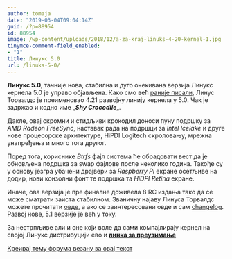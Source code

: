 ```yaml
---
author: tomaja
date: "2019-03-04T09:04:14Z"
guid: /?p=88954
id: 88954
image: /wp-content/uploads/2018/12/a-za-kraj-linuks-4-20-kernel-1.jpg
tinymce-comment-field_enabled:
- "1"
title: Линукс 5.0
url: /linuks-5-0/
---
```

**Линукс 5.0**, тачније нова, стабилна и дуго очекивана верзија Линукс кернела 5.0 је управо објављена. Како смо већ [раније писали](/nova-godina-novi-linuks-5-0-kernel/), Линус Торвалдс је преименовао 4.21 развојну линију кернела у 5.0. Чак је задржао и кодно име &#8222;_**Shy Crocodile**_&#8222;.

Дакле, овај скромни и стидљиви крокодил доноси пуну подршку за _AMD Radeon FreeSync_, наставак рада на подршци за _Intel Icelake_ и друге нове процесорске архитектуре, HiPDI Logitech скроловању, мрежна унапређења и много тога другог.

Поред тога, кориснике _Btrfs_ фајл система ће обрадовати вест да је обновљена подршка за swap фајлове после неколико година. Такође су у основу језгра убачени драјвери за _Raspberry Pi_ екране осетљиве на додир, нови конзолни фонт те подршка та _HiDPI Retina_ екране.

Иначе, ова верзија је пре финалне доживела 8 RC издања тако да се може сматрати заиста стабилном. Званичну најаву Линуса Торвалдс можете прочитати <a href="http://lkml.iu.edu/hypermail/linux/kernel/1903.0/01288.html" target="_blank" rel="noopener">овде</a>, a ако се заинтересовани овде и сам <a href="https://mirrors.edge.kernel.org/pub/linux/kernel/v5.x/ChangeLog-5.0" target="_blank" rel="noopener">changelog</a>. Развој нове, 5.1 верзије је већ у току.

За нестрпљиве али и оне који воле да сами компајлирају кернел на својој Линукс дистрибуцији ево и <a href="https://mirrors.edge.kernel.org/pub/linux/kernel/v5.x/" rel="noopener" target="_blank"><strong>линка за преузимање</strong></a>

[Креирај тему форума везану за овај текст](https://linuxo.org/nova-tema-na-forumu/?se_pid=88954)